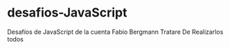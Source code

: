 # desafios-JavaScript
Desafíos de JavaScript de la cuenta Fabio Bergmann
Tratare De Realizarlos todos
